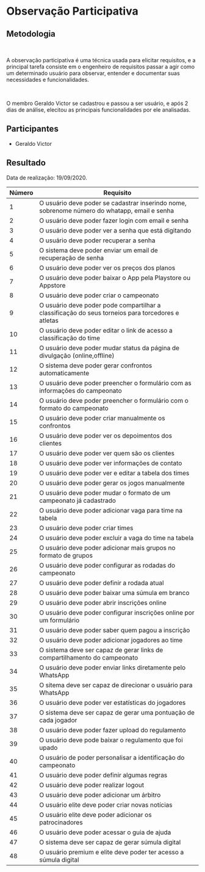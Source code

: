 #  **Observação Participativa**

<div class="line"></div>

##  Metodologia

<p align="justify">&emsp;

A observação participativa é uma técnica usada para elicitar requisitos, e a principal tarefa consiste em o engenheiro de requisitos passar a agir como um determinado usuário para observar, entender  e documentar suas necessidades e funcionalidades. 

</p>

<p align="justify">&emsp;

O membro Geraldo Victor se cadastrou e passou a ser usuário, e após 2 dias de análise, elecitou as principais funcionalidades por ele analisadas.

</p>

## Participantes
- Geraldo Victor

##  Resultado

Data de realização: 19/09/2020.

|Número | Requisito                                                                                        |
|-------|--------------------------------------------------------------------------------------------------|
|1      | O usuário deve poder se cadastrar inserindo nome, sobrenome número do whatapp, email e senha     |
|2      | O usuário deve poder fazer login com email e senha                                               |
|3      | O usuário deve poder ver a senha que está digitando                                              |
|4      | O usuário deve poder recuperar a senha                                                           |
|5      | O sistema deve poder enviar um email de recuperação de senha                                     |
|6      | O usuário deve poder ver os preços dos planos                                                    |
|7      | O usuário deve poder baixar o App pela Playstore ou Appstore                                     |
|8      | O usuário deve poder criar o campeonato                                                          |
|9      | O usuário deve poder pode compartilhar a classificação do seus torneios para torcedores e atletas|
|10     | O usuário deve poder editar o link de acesso a classificação do time                             |
|11     | O usuário deve poder mudar status da página de divulgação (online,offline)                       |
|12     | O sistema deve poder gerar confrontos automaticamente                                            |
|13     | O usuário deve poder preencher o formulário com as informações do campeonato                     |
|14     | O usuário deve poder preencher o formulário com o formato do campeonato                          |
|15     | O usuário deve poder criar manualmente os confrontos                                             |
|16     | O usuário deve poder ver os depoimentos dos clientes                                             |
|17     | O usuário deve poder ver quem são os clientes                                                    |
|18     | O usuário deve poder ver informações de contato                                                  |
|19     | O usuário deve poder ver e editar a tabela dos times                                             |
|20     | O usuário deve poder gerar os jogos manualmente                                                  |
|21     | O usuário deve poder mudar o formato de um campeonato já cadastrado                              |
|22     | O usuário deve poder adicionar vaga para time na tabela                                          |
|23     | O usuário deve poder criar times                                                                 |
|24     | O usuário deve poder excluir a vaga do time na tabela                                            |
|25     | O usuário deve poder adicionar mais grupos no formato de grupos                                  |
|26     | O usuário deve poder configurar as rodadas do campeonato                                         |
|27     | O usuário deve poder definir a rodada atual                                                      |
|28     | O usuário deve poder baixar uma súmula em branco                                                 |
|29     | O usuário deve poder abrir inscrições online                                                     |
|30     | O usuário deve poder configurar inscrições online por um formulário                              |
|31     | O usuário deve poder saber quem pagou a inscrição                                                |
|32     | O usuário deve poder adicionar jogadores ao time                                                 |
|33     | O sistema deve ser capaz de gerar links de compartilhamento do campeonato                        |
|34     | O usuário deve poder enviar links diretamente pelo WhatsApp                                      |
|35     | O sitema deve ser capaz de direcionar o usuário para WhatsApp                                    |
|36     | O usuário deve poder ver estatísticas do jogadores                                               |
|37     | O sistema deve ser capaz de gerar uma pontuação de cada jogador                                  |
|38     | O usuário deve poder fazer upload do regulamento                                                 |
|39     | O usuário deve pode baixar o regulamento que foi upado                                           |
|40     | O usuário de poder personalisar a identificação do campeonato                                    |
|41     | O usuário deve poder definir algumas regras                                                      |
|42     | O usuário deve poder realizar logout                                                             |
|43     | O usuário deve poder adicionar um árbitro                                                        |
|44     | O usuário elite deve poder criar novas notícias                                                  |
|45     | O usuário elite deve poder adicionar os patrocinadores                                           |
|46     | O usuário deve poder acessar o guia de ajuda                                                     |
|47     | O sistema deve ser capaz de gerar súmula digital                                                 |
|48     | O usuário premium e elite deve poder ter acesso a súmula digital                                 |
